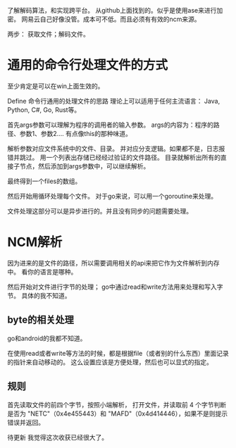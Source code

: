 了解解码算法，和实现跨平台。
从github上面找到的。似乎是使用ase来进行加密。
网易云自己好像没管。成本可不低。而且必须有有效的ncm来源。

两步：
获取文件；解码文件。

# 通用的命令行处理文件的方式
至少肯定是可以在win上面生效的。

Define 命令行通用的处理文件的思路
理论上可以适用于任何主流语言：
Java, Python, C#, Go, Rust等。

首先args参数可以理解为程序的调用者的输入参数。
args的内容为：程序的路径、参数1、参数2....
有点像this的那种味道。

解析参数对应文件系统中的文件、目录。
并对应分支逻辑。如果都不是，日志报错并跳过。
用一个列表出存储已经经过验证的文件路径。
目录就解析出所有的直接子节点，然后添加到args参数中，可以继续解析。

最终得到一个files的数组。

然后开始用循环处理每个文件。
对于go来说，可以用一个goroutine来处理。

文件处理这部分可以是异步进行的。并且没有同步的问题需要处理。


# NCM解析
因为进来的是文件的路径，所以需要调用相关的api来把它作为文件解析到内存中。
看你的语言是哪种。

然后开始对文件进行字节的处理；
go中通过read和write方法用来处理和写入字节。
具体的我不知道。

## byte的相关处理
go和android的我都不知道。

在使用read或者write等方法的时候，都是根据file（或者别的什么东西）里面记录的指针来自动移动的。
这么设置应该是方便处理，然后也可以显式的指定。



## 规则
首先读取文件的前四个字节，按照小端解析，
打开文件，并读取前 4 个字节判断是否为 "NETC"（0x4e455443）和 "MAFD"（0x4d414446），如果不是则提示错误并返回。

待更新
我觉得这次收获已经很大了。



